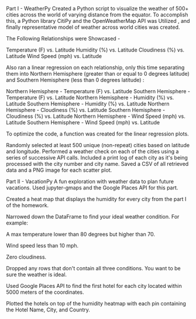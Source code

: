 Part I - WeatherPy
Created a Python script to visualize the weather of 500+ cities across the world of varying distance from the equator. To accomplish this,  a Python library CitiPy and  the OpenWeatherMap API was Utilized , and finally representative model of weather across world cities was created.

The Following Relationships were Showcased - 

Temperature (F) vs. Latitude
Humidity (%) vs. Latitude
Cloudiness (%) vs. Latitude
Wind Speed (mph) vs. Latitude

Also ran a  linear regression on each relationship, only this time separating them into Northern Hemisphere (greater than or equal to 0 degrees latitude) and Southern Hemisphere (less than 0 degrees latitude) :

Northern Hemisphere - Temperature (F) vs. Latitude
Southern Hemisphere - Temperature (F) vs. Latitude
Northern Hemisphere - Humidity (%) vs. Latitude
Southern Hemisphere - Humidity (%) vs. Latitude
Northern Hemisphere - Cloudiness (%) vs. Latitude
Southern Hemisphere - Cloudiness (%) vs. Latitude
Northern Hemisphere - Wind Speed (mph) vs. Latitude
Southern Hemisphere - Wind Speed (mph) vs. Latitude

To optimize the code,  a function was created for the  linear regression plots.

Randomly selected at least 500 unique (non-repeat) cities based on latitude and longitude.
Performed a weather check on each of the cities using a series of successive API calls.
Included a print log of each city as it's being processed with the city number and city name.
Saved a CSV of all retrieved data and a PNG image for each scatter plot.


Part II - VacationPy
A fun exploration  with weather data to plan future vacations. Used jupyter-gmaps and the Google Places API for this part.



Created a heat map that displays the humidity for every city from the part I of the homework.

Narrowed down the DataFrame to find your ideal weather condition. For example:


A max temperature lower than 80 degrees but higher than 70.


Wind speed less than 10 mph.


Zero cloudiness.


Dropped any rows that don't contain all three conditions. You want to be sure the weather is ideal.

Used Google Places API to find the first hotel for each city located within 5000 meters of the coordinates.

Plotted the hotels on top of the humidity heatmap with each pin containing the Hotel Name, City, and Country.

